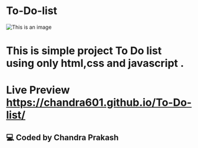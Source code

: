 # To-Do-list
![This is an image](https://i.postimg.cc/NfDmf1ks/todolist.png)
# This is simple project To Do list using only html,css and javascript .
# Live Preview https://chandra601.github.io/To-Do-list/
## 💻 Coded by Chandra Prakash

